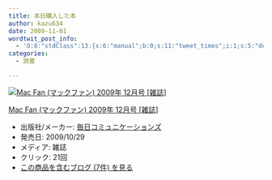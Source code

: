 ```yaml
---
title: 本日購入した本
author: kazu634
date: 2009-11-01
wordtwit_post_info:
  - 'O:8:"stdClass":13:{s:6:"manual";b:0;s:11:"tweet_times";i:1;s:5:"delay";i:0;s:7:"enabled";i:1;s:10:"separation";s:2:"60";s:7:"version";s:3:"3.7";s:14:"tweet_template";b:0;s:6:"status";i:2;s:6:"result";a:0:{}s:13:"tweet_counter";i:2;s:13:"tweet_log_ids";a:1:{i:0;i:4891;}s:9:"hash_tags";a:0:{}s:8:"accounts";a:1:{i:0;s:7:"kazu634";}}'
categories:
  - 読書

---
```

<div class="section">
<div class="hatena-asin-detail">
<a href="http://www.amazon.co.jp/dp/B002TIJXSG/?tag=hatena_st1-22&ascsubtag=d-7ibv" onclick="__gaTracker('send', 'event', 'outbound-article', 'http://www.amazon.co.jp/dp/B002TIJXSG/?tag=hatena_st1-22&ascsubtag=d-7ibv', '');"><img src="https://images-na.ssl-images-amazon.com/images/I/61y0onYg1DL._SL160_.jpg" class="hatena-asin-detail-image" alt="Mac Fan (マックファン) 2009年 12月号 [雑誌]" title="Mac Fan (マックファン) 2009年 12月号 [雑誌]" /></a></p> 
    
<div class="hatena-asin-detail-info">
<p class="hatena-asin-detail-title">
<a href="http://www.amazon.co.jp/dp/B002TIJXSG/?tag=hatena_st1-22&ascsubtag=d-7ibv" onclick="__gaTracker('send', 'event', 'outbound-article', 'http://www.amazon.co.jp/dp/B002TIJXSG/?tag=hatena_st1-22&ascsubtag=d-7ibv', 'Mac Fan (マックファン) 2009年 12月号 [雑誌]');">Mac Fan (マックファン) 2009年 12月号 [雑誌]</a>
</p>
      
<ul>
<li>
<span class="hatena-asin-detail-label">出版社/メーカー:</span> <a href="http://d.hatena.ne.jp/keyword/%CB%E8%C6%FC%A5%B3%A5%DF%A5%E5%A5%CB%A5%B1%A1%BC%A5%B7%A5%E7%A5%F3%A5%BA" onclick="__gaTracker('send', 'event', 'outbound-article', 'http://d.hatena.ne.jp/keyword/%CB%E8%C6%FC%A5%B3%A5%DF%A5%E5%A5%CB%A5%B1%A1%BC%A5%B7%A5%E7%A5%F3%A5%BA', '毎日コミュニケーションズ');" class="keyword">毎日コミュニケーションズ</a>
</li>
<li>
<span class="hatena-asin-detail-label">発売日:</span> 2009/10/29
</li>
<li>
<span class="hatena-asin-detail-label">メディア:</span> 雑誌
</li>
<li>
<span class="hatena-asin-detail-label">クリック</span>: 21回
</li>
<li>
<a href="http://d.hatena.ne.jp/asin/B002TIJXSG" onclick="__gaTracker('send', 'event', 'outbound-article', 'http://d.hatena.ne.jp/asin/B002TIJXSG', 'この商品を含むブログ (7件) を見る');" target="_blank">この商品を含むブログ (7件) を見る</a>
</li>
</ul>
</div>
    
<div class="hatena-asin-detail-foot">
</div>
</div>
</div>
